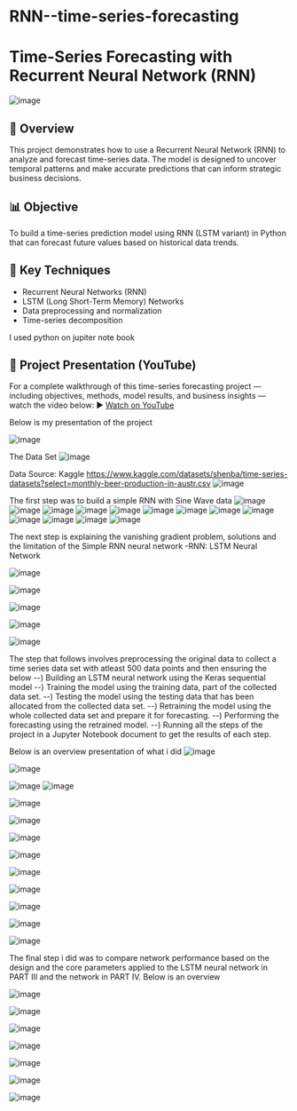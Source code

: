 # RNN--time-series-forecasting

# Time-Series Forecasting with Recurrent Neural Network (RNN)

![image](https://github.com/user-attachments/assets/cb15260e-af71-46f3-902d-d511d157a755)


## 📌 Overview
This project demonstrates how to use a Recurrent Neural Network (RNN) to analyze and forecast time-series data. The model is designed to uncover temporal patterns and make accurate predictions that can inform strategic business decisions.

## 📊 Objective
To build a time-series prediction model using RNN (LSTM variant) in Python that can forecast future values based on historical data trends.

## 🧠 Key Techniques
- Recurrent Neural Networks (RNN)
- LSTM (Long Short-Term Memory) Networks
- Data preprocessing and normalization
- Time-series decomposition

I used python on jupiter note book

## 🎥 Project Presentation (YouTube)

For a complete walkthrough of this time-series forecasting project — including objectives, methods, model results, and business insights — watch the video below:
▶️ [Watch on YouTube](https://youtu.be/3g52xwz61E0)

Below is my presentation of the project 

![image](https://github.com/user-attachments/assets/8c9fe5ee-9d9a-40b0-9548-aee17ce048bc)

The Data Set
![image](https://github.com/user-attachments/assets/0fe8de18-0dec-4b6d-ac42-9a3986d6986c)

Data Source: Kaggle 
https://www.kaggle.com/datasets/shenba/time-series-datasets?select=monthly-beer-production-in-austr.csv
![image](https://github.com/user-attachments/assets/14baedcb-df4d-4aaf-8ee4-31ca3ba4d5e9)

The first step was to build a simple RNN with Sine Wave data
![image](https://github.com/user-attachments/assets/3f4da1a9-b5e9-4038-af66-74280b415d2a)
![image](https://github.com/user-attachments/assets/a8541b04-2051-4515-82ef-c0d7cfab000d)
![image](https://github.com/user-attachments/assets/04ee9dbf-2d50-48f4-940c-8388f85f5aed)
![image](https://github.com/user-attachments/assets/65104538-52a9-4677-857c-7bcb67d5640a)
![image](https://github.com/user-attachments/assets/52fd2f64-a68b-42be-b21b-aa638c46d825)
![image](https://github.com/user-attachments/assets/257d2bf8-65f1-4ee1-869e-9d7f9836dff3)
![image](https://github.com/user-attachments/assets/d2cbb02f-c4de-459a-b967-73283304b540)
![image](https://github.com/user-attachments/assets/70052d6a-df48-4cf4-adbb-c7d540c3c070)
![image](https://github.com/user-attachments/assets/6aca371b-0e38-4085-a8c1-8308e2c1fd4e)
![image](https://github.com/user-attachments/assets/76da3735-6763-42dc-a63f-2fe825bac625)
![image](https://github.com/user-attachments/assets/8fef6e57-3523-4590-83b8-8fd686f75292)
![image](https://github.com/user-attachments/assets/5c702123-1646-43f1-ae50-7882e348dee1)
![image](https://github.com/user-attachments/assets/16364f0c-c23c-4ed0-8325-7cbf227912e2)

The next step is explaining the vanishing gradient problem, solutions and the limitation of the Simple RNN neural network  -RNN: LSTM Neural Network 

![image](https://github.com/user-attachments/assets/9014ae4e-bcae-418e-a70b-70b45aaaea6d)

![image](https://github.com/user-attachments/assets/5ee7c906-369b-4778-9e9f-17628b901b5b)

![image](https://github.com/user-attachments/assets/8a0c60fe-4c10-495a-81e0-0777df17b3fd)

![image](https://github.com/user-attachments/assets/9feae623-aeef-494f-84db-234d216dd543)

![image](https://github.com/user-attachments/assets/5d7196b0-71da-4e53-92e3-4f58c243c811)

The step that follows involves preprocessing the original data to collect a time series data set with atleast 500 data points and then ensuring the below 
--) Building an LSTM neural network using the Keras sequential model 
--) Training the model using the training data, part of the collected data set. 
--) Testing the model using the testing data that has been allocated from the collected data set. 
--) Retraining the model using the whole collected data set and prepare it for forecasting. 
--) Performing the forecasting using the retrained model. 
--) Running all the steps of the project in a Jupyter Notebook document to get the results of each step. 

Below is an overview presentation of what i did 
![image](https://github.com/user-attachments/assets/3e3af9c7-a39c-4f5b-8fb3-ae6f0836d452)

![image](https://github.com/user-attachments/assets/c288ad9f-ec6c-4781-b152-615baebdde2d)

![image](https://github.com/user-attachments/assets/d5d43ede-19e6-4c30-afc5-c5c6df552270)
![image](https://github.com/user-attachments/assets/8ceb8544-ff70-426d-8cb6-653b70078343)

![image](https://github.com/user-attachments/assets/42a3d4f5-5c8b-432d-bc76-15e45351c55f)

![image](https://github.com/user-attachments/assets/6f464bb3-4429-47c6-8702-b146ed421374)

![image](https://github.com/user-attachments/assets/3536c2e4-a508-4e1f-a536-bf919d7c97f9)

![image](https://github.com/user-attachments/assets/b303ba34-c547-45fd-bc9c-c4fe4c0b13a2)

![image](https://github.com/user-attachments/assets/0c9dc9e5-ac01-4286-848f-9f0dd9086e15)

![image](https://github.com/user-attachments/assets/3074a499-6492-402b-9bc3-265be78e4ed2)

![image](https://github.com/user-attachments/assets/0d10ba9d-c0b0-4c5f-a977-9ec2bbd1297c)

![image](https://github.com/user-attachments/assets/c1c79d97-ed4d-4ac6-b016-3cf127de2090)

![image](https://github.com/user-attachments/assets/672c3c2c-8fc3-4d9c-b5c0-aa079ba563a1)

The final step i did was to compare network performance based on the design and the core parameters applied to the LSTM neural network in PART III and 
the network in PART IV. Below is an overview 

![image](https://github.com/user-attachments/assets/c9930b21-234f-4a31-8be3-1049a2375925)

![image](https://github.com/user-attachments/assets/6952b187-5ea6-48e6-ab74-0e7f961787f3)

![image](https://github.com/user-attachments/assets/6537693c-645a-4ee1-ae91-8c1fe18fe75e)

![image](https://github.com/user-attachments/assets/9398be20-5001-4ae9-8083-ba3fc47b6886)

![image](https://github.com/user-attachments/assets/5aa2402f-f188-4ee5-8024-bfe69420a518)

![image](https://github.com/user-attachments/assets/019fd5e9-37c5-4022-b444-6c90c56d6c3e)

![image](https://github.com/user-attachments/assets/051b0a03-14e5-4dab-a697-c3d58013a260)





















